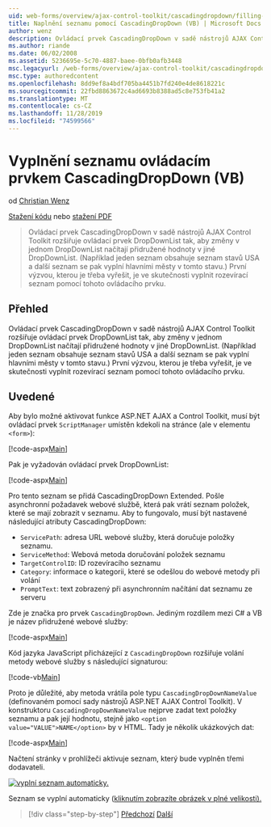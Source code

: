 ```yaml
---
uid: web-forms/overview/ajax-control-toolkit/cascadingdropdown/filling-a-list-using-cascadingdropdown-vb
title: Naplnění seznamu pomocí CascadingDropDown (VB) | Microsoft Docs
author: wenz
description: Ovládací prvek CascadingDropDown v sadě nástrojů AJAX Control Toolkit rozšiřuje ovládací prvek DropDownList tak, aby změny v jednom DropDownList načítají přidružené hodnoty v anoth...
ms.author: riande
ms.date: 06/02/2008
ms.assetid: 5236695e-5c70-4887-baee-0bfb0afb3448
msc.legacyurl: /web-forms/overview/ajax-control-toolkit/cascadingdropdown/filling-a-list-using-cascadingdropdown-vb
msc.type: authoredcontent
ms.openlocfilehash: 8dd9ef8a4bdf705ba4451b7fd240e4de8618221c
ms.sourcegitcommit: 22fbd8863672c4ad6693b8388ad5c8e753fb41a2
ms.translationtype: MT
ms.contentlocale: cs-CZ
ms.lasthandoff: 11/28/2019
ms.locfileid: "74599566"
---
```

# <a name="filling-a-list-using-cascadingdropdown-vb"></a>Vyplnění seznamu ovládacím prvkem CascadingDropDown (VB)

od [Christian Wenz](https://github.com/wenz)

[Stažení kódu](https://download.microsoft.com/download/9/0/7/907760b1-2c60-4f81-aeb6-ca416a573b0d/cascadingdropdown0.vb.zip) nebo [stažení PDF](https://download.microsoft.com/download/2/d/c/2dc10e34-6983-41d4-9c08-f78f5387d32b/cascadingdropdown0VB.pdf)

> Ovládací prvek CascadingDropDown v sadě nástrojů AJAX Control Toolkit rozšiřuje ovládací prvek DropDownList tak, aby změny v jednom DropDownList načítají přidružené hodnoty v jiné DropDownList. (Například jeden seznam obsahuje seznam stavů USA a další seznam se pak vyplní hlavními městy v tomto stavu.) První výzvou, kterou je třeba vyřešit, je ve skutečnosti vyplnit rozevírací seznam pomocí tohoto ovládacího prvku.

## <a name="overview"></a>Přehled

Ovládací prvek CascadingDropDown v sadě nástrojů AJAX Control Toolkit rozšiřuje ovládací prvek DropDownList tak, aby změny v jednom DropDownList načítají přidružené hodnoty v jiné DropDownList. (Například jeden seznam obsahuje seznam stavů USA a další seznam se pak vyplní hlavními městy v tomto stavu.) První výzvou, kterou je třeba vyřešit, je ve skutečnosti vyplnit rozevírací seznam pomocí tohoto ovládacího prvku.

## <a name="steps"></a>Uvedené

Aby bylo možné aktivovat funkce ASP.NET AJAX a Control Toolkit, musí být ovládací prvek `ScriptManager` umístěn kdekoli na stránce (ale v elementu `<form>`):

[!code-aspx[Main](filling-a-list-using-cascadingdropdown-vb/samples/sample1.aspx)]

Pak je vyžadován ovládací prvek DropDownList:

[!code-aspx[Main](filling-a-list-using-cascadingdropdown-vb/samples/sample2.aspx)]

Pro tento seznam se přidá CascadingDropDown Extended. Pošle asynchronní požadavek webové službě, která pak vrátí seznam položek, které se mají zobrazit v seznamu. Aby to fungovalo, musí být nastavené následující atributy CascadingDropDown:

- `ServicePath`: adresa URL webové služby, která doručuje položky seznamu.
- `ServiceMethod`: Webová metoda doručování položek seznamu
- `TargetControlID`: ID rozevíracího seznamu
- `Category`: informace o kategorii, které se odešlou do webové metody při volání
- `PromptText`: text zobrazený při asynchronním načítání dat seznamu ze serveru

Zde je značka pro prvek `CascadingDropDown`. Jediným rozdílem mezi C# a VB je název přidružené webové služby:

[!code-aspx[Main](filling-a-list-using-cascadingdropdown-vb/samples/sample3.aspx)]

Kód jazyka JavaScript přicházející z `CascadingDropDown` rozšiřuje volání metody webové služby s následující signaturou:

[!code-vb[Main](filling-a-list-using-cascadingdropdown-vb/samples/sample4.vb)]

Proto je důležité, aby metoda vrátila pole typu `CascadingDropDownNameValue` (definovaném pomocí sady nástrojů ASP.NET AJAX Control Toolkit). V konstruktoru `CascadingDropDownNameValue` nejprve zadat text položky seznamu a pak její hodnotu, stejně jako `<option value="VALUE">NAME</option>` by v HTML. Tady je několik ukázkových dat:

[!code-aspx[Main](filling-a-list-using-cascadingdropdown-vb/samples/sample5.aspx)]

Načtení stránky v prohlížeči aktivuje seznam, který bude vyplněn třemi dodavateli.

[![vyplní seznam automaticky.](filling-a-list-using-cascadingdropdown-vb/_static/image2.png)](filling-a-list-using-cascadingdropdown-vb/_static/image1.png)

Seznam se vyplní automaticky ([kliknutím zobrazíte obrázek v plné velikosti).](filling-a-list-using-cascadingdropdown-vb/_static/image3.png)

> [!div class="step-by-step"]
> [Předchozí](using-auto-postback-with-cascadingdropdown-cs.md)
> [Další](using-cascadingdropdown-with-a-database-vb.md)
